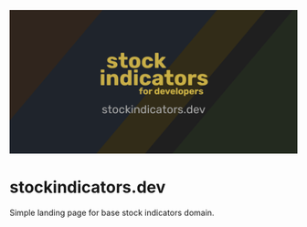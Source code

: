 [![image](https://raw.githubusercontent.com/facioquo/stockindicators.dev/main/assets/social-card.png)](https://stockindicators.dev)

# stockindicators.dev

Simple landing page for base stock indicators domain.
